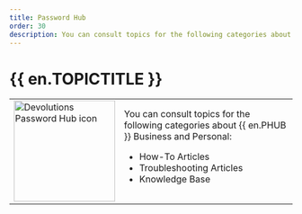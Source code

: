 ```yaml
---
title: Password Hub
order: 30
description: You can consult topics for the following categories about Devolutions Password Hub':' How-To Articles, Troubleshooting Articles and Knowledge Base
---
```

# {{ en.TOPICTITLE }} 
<table>
	<tr>
		<td>
<img src="https://webdevolutions.blob.core.windows.net/images/projects/password-hub/logos/password-hub-icon-shadow.svg" width="180" alt="Devolutions Password Hub icon">
		</td>
		<td>
You can consult topics for the following categories about {{ en.PHUB }} Business and Personal: 
<ul>
  <li>How-To Articles</li>
  <li>Troubleshooting Articles</li>
  <li>Knowledge Base</li>
</ul> 
		</td>
	</tr>
</table>